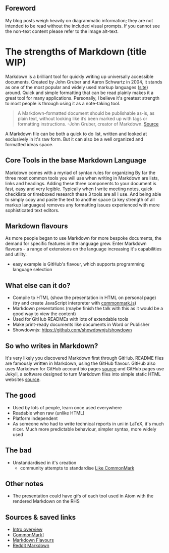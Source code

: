 ## Foreword
My blog posts weigh heavily on diagrammatic information; they are not intended to be read without the included visual prompts. If you cannot see the non-text content please refer to the image alt-text.

# The strengths of Markdown (title WIP)
Markdown is a brilliant tool for quickly writing up universally accessible documents.
Created by John Gruber and Aaron Schwartz in 2004, it stands as one of the most popular and widely used markup languages
([site](https://en.wikipedia.org/wiki/Markup_language))
 around.
 Quick and simple formatting that can be read plainly makes it a great tool for many applications.
 Personally, I believe it's greatest strength to most people is through using it as a note-taking tool.

> A Markdown-formatted document should be publishable as-is, as plain text, without looking like it’s been marked up with tags or formatting instructions.
-John Gruber, creator of Markdown.
[Source](https://daringfireball.net/projects/markdown/syntax)

A Markdown file can be both a quick to do list, written and looked at exclusively in it's raw form.
But it can also be a well organized and formatted ideas space.

## Core Tools in the base Markdown Language
Markdown comes with a myriad of syntax rules for organizing
By far the three most common tools you will use when writing in Markdown are lists, links and headings.
Adding these three components to your document is fast, easy and very legible.
Typically when I write meeting notes, quick checklists or timeboxed research these 3 tools are all I use.
And being able to simply copy and paste the text to another space (a key strength of all markup languages) removes any formatting issues experienced with more sophisticated text editors.

## Markdown flavours
As more people began to use Markdown for more bespoke documents, the demand for specific features in the language grew. Enter Markdown flavours - a range of extensions on the language increasing it's capabilities and utility.

- easy example is GitHub's flavour, which supports programming language selection


## What else can it do?
- Compile to HTML (show the presentation in HTML on personal page) (try and create JavaScript interpreter with [commonmark.js](https://github.com/commonmark/commonmark.js))
- Markdown presentations (maybe finish the talk with this as it would be a good way to view the content)
- Used for GitHub READMEs with lots of extendable tools
- Make print-ready documents like documents in Word or Publisher
- Showdownjs: https://github.com/showdownjs/showdown

## So who writes in Markdown?
It's very likely you discovered Markdown first through GitHub.
README files are famously written in Markdown, using the GitHub flavour.
GitHub also uses Markdown for GitHub account bio pages
[source](https://docs.github.com/en/account-and-profile/setting-up-and-managing-your-github-profile/customizing-your-profile/managing-your-profile-readme)
and GitHub pages use Jekyll, a software designed to turn Markdown files into simple static HTML websites
[source](https://docs.github.com/en/pages/setting-up-a-github-pages-site-with-jekyll/about-github-pages-and-jekyll).

## The good
- Used by lots of people, learn once used everywhere
- Readable when raw (unlike HTML)
- Platform independent
- As someone who had to write technical reports in uni in LaTeX, it's much nicer. Much more predictable behaviour, simpler syntax, more widely used

## The bad
- Unstandardised in it's creation
  - community attempts to standardise [Like CommonMark](https://commonmark.org/)

## Other notes
- The presentation could have gifs of each tool used in Atom with the rendered Markdown on the RHS

## Sources & saved links
- [Intro overview](https://document360.com/blog/introductory-guide-to-markdown-for-documentation-writers/#:~:text=Some%20of%20the%20many%20uses,and%20StackExchange%2C%20among%20many%20others.)
- [CommonMark](https://commonmark.org/)]
- [Markdown Flavours](https://github.com/commonmark/commonmark-spec/wiki/markdown-flavors)
- [Reddit Markdown](https://www.reddit.com/wiki/markdown/)
